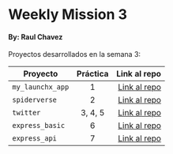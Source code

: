 # Weekly Mission 3
#### By: Raul Chavez 

Proyectos desarrollados en la semana 3:

| Proyecto | Práctica | Link al repo |
| ------------- |:-------------:| -----:|
|`my_launchx_app`|1|[Link al repo](https://github.com/xXChAvE2Xx/my_launchx_app)|
|`spiderverse`|2|[Link al repo](https://github.com/xXChAvE2Xx/spiderverse)|
|`twitter`|3, 4, 5|[Link al repo](https://github.com/xXChAvE2Xx/twitter)|
|`express_basic`|6|[Link al repo](https://github.com/LaunchX-InnovaccionVirtual/MissionNodeJS)|
|`express_api`|7|[Link al repo](https://github.com/LaunchX-InnovaccionVirtual/MissionNodeJS)|
